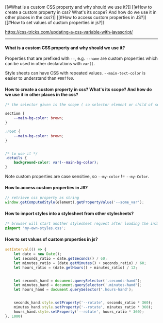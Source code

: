 [[#What is a custom CSS property and why should we use it?]]
[[#How to create a custom property in css? What's its scope? And how do we use it in other places in the css?]]
[[#How to access custom properties in JS?]]
[[#How to set values of custom properties in js?]]

https://css-tricks.com/updating-a-css-variable-with-javascript/

---
#### What is a custom CSS property and why should we use it?
Properties that are prefixed with `--`, e.g. `--name` are custom properties which can be used in other declarations with `var()`.

Style sheets can have CSS with repeated values. `--main-text-color` is easier to understand than `#00ff00`.


#### How to create a custom property in css? What's its scope? And how do we use it in other places in the css?
```css
/* the selector given is the scope ( so selector element or child of selector ) where custom property can be used. So a common practice is to define custom property at the root so it can be used globally */

section {
	--main-bg-color: brown;
}

:root {
	--main-bg-color: brown;
}


/* to use it */
.details {
	background-color: var(--main-bg-color);
}
```

Note custom properties are case sensitive, so `--my-color` != `--my-Color`.

#### How to access custom properties in JS?
```ts
// retrieve css property as string
window.getComputedStyle(element).getPropertyValue('--some_var');
```


#### How to import styles into a stylesheet from other stylesheets?
```css
/* browser will start another stylesheet request after loading the initial css, means they are downloaded sequentially */
@import 'my-own-styles.css';
```

#### How to set values of custom properties in js?
```ts
setInterval(() => {
    let date = new Date();
    let seconds_ratio = date.getSeconds() / 60;
    let minutes_ratio = (date.getMinutes() + seconds_ratio) / 60;
    let hours_ratio = (date.getHours() + minutes_ratio) / 12;


    let seconds_hand = document.querySelector('.seconds-hand');
    let minutes_hand = document.querySelector('.minutes-hand');
    let hours_hand = document.querySelector('.hours-hand');


    seconds_hand.style.setProperty('--rotate', seconds_ratio * 360);
    minutes_hand.style.setProperty('--rotate', minutes_ratio * 360);
    hours_hand.style.setProperty('--rotate', hours_ratio * 360);
}, 1000)
```


